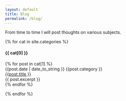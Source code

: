 ```yaml
---
layout: default
title: Blog
permalink: /blog/
---
```


From time to time I will post thoughts on various subjects.


{% for cat in site.categories  %}
<h4> {{ cat[0]  }} </h4>   <!-- Category header -->
<div class='row' data-masonry='{"percentPosition": true }'>
{% for post in cat[1] %}
 <div class='col-sm-6  col-lg-4 col-xl-4 px-2 py-1 my-1'>
<div class="paper-card" >
      <div class="d-flex justify-content-apart">
        <span class="col-6 text-left year">{{post.date | date_to_string }}</span>
        <span class="col-6 text-right topic">{{post.category }}</span>
     </div>
      <a  class="title stretched-link" href="{{ post.url }}">{{post.title }} </a>
      <div class="body">
{{ post.excerpt }}
</div>
</div>
</div>
{%  endfor  %}
</div>

{% endfor %}

